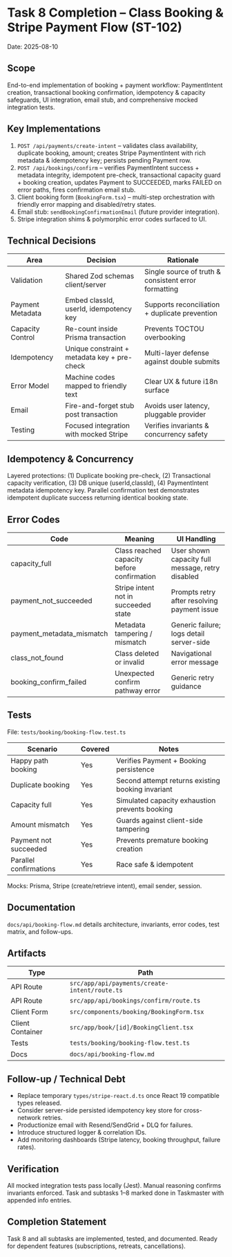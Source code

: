 # Task 8 Completion – Class Booking & Stripe Payment Flow (ST-102)

Date: 2025-08-10

## Scope

End-to-end implementation of booking + payment workflow: PaymentIntent creation, transactional booking confirmation, idempotency & capacity safeguards, UI integration, email stub, and comprehensive mocked integration tests.

## Key Implementations

1. `POST /api/payments/create-intent` – validates class availability, duplicate booking, amount; creates Stripe PaymentIntent with rich metadata & idempotency key; persists pending Payment row.
2. `POST /api/bookings/confirm` – verifies PaymentIntent success + metadata integrity, idempotent pre-check, transactional capacity guard + booking creation, updates Payment to SUCCEEDED, marks FAILED on error paths, fires confirmation email stub.
3. Client booking form (`BookingForm.tsx`) – multi-step orchestration with friendly error mapping and disabled/retry states.
4. Email stub: `sendBookingConfirmationEmail` (future provider integration).
5. Stripe integration shims & polymorphic error codes surfaced to UI.

## Technical Decisions

| Area | Decision | Rationale |
|------|----------|-----------|
| Validation | Shared Zod schemas client/server | Single source of truth & consistent error formatting |
| Payment Metadata | Embed classId, userId, idempotency key | Supports reconciliation + duplicate prevention |
| Capacity Control | Re-count inside Prisma transaction | Prevents TOCTOU overbooking |
| Idempotency | Unique constraint + metadata key + pre-check | Multi-layer defense against double submits |
| Error Model | Machine codes mapped to friendly text | Clear UX & future i18n surface |
| Email | Fire-and-forget stub post transaction | Avoids user latency, pluggable provider |
| Testing | Focused integration with mocked Stripe | Verifies invariants & concurrency safety |

## Idempotency & Concurrency

Layered protections: (1) Duplicate booking pre-check, (2) Transactional capacity verification, (3) DB unique (userId,classId), (4) PaymentIntent metadata idempotency key. Parallel confirmation test demonstrates idempotent duplicate success returning identical booking state.

## Error Codes

| Code | Meaning | UI Handling |
|------|---------|-------------|
| capacity_full | Class reached capacity before confirmation | User shown capacity full message, retry disabled |
| payment_not_succeeded | Stripe intent not in succeeded state | Prompts retry after resolving payment issue |
| payment_metadata_mismatch | Metadata tampering / mismatch | Generic failure; logs detail server-side |
| class_not_found | Class deleted or invalid | Navigational error message |
| booking_confirm_failed | Unexpected confirm pathway error | Generic retry guidance |

## Tests

File: `tests/booking/booking-flow.test.ts`

| Scenario | Covered | Notes |
|----------|---------|-------|
| Happy path booking | Yes | Verifies Payment + Booking persistence |
| Duplicate booking | Yes | Second attempt returns existing booking invariant |
| Capacity full | Yes | Simulated capacity exhaustion prevents booking |
| Amount mismatch | Yes | Guards against client-side tampering |
| Payment not succeeded | Yes | Prevents premature booking creation |
| Parallel confirmations | Yes | Race safe & idempotent |

Mocks: Prisma, Stripe (create/retrieve intent), email sender, session.

## Documentation

`docs/api/booking-flow.md` details architecture, invariants, error codes, test matrix, and follow-ups.

## Artifacts

| Type | Path |
|------|------|
| API Route | `src/app/api/payments/create-intent/route.ts` |
| API Route | `src/app/api/bookings/confirm/route.ts` |
| Client Form | `src/components/booking/BookingForm.tsx` |
| Client Container | `src/app/book/[id]/BookingClient.tsx` |
| Tests | `tests/booking/booking-flow.test.ts` |
| Docs | `docs/api/booking-flow.md` |

## Follow-up / Technical Debt

- Replace temporary `types/stripe-react.d.ts` once React 19 compatible types released.
- Consider server-side persisted idempotency key store for cross-network retries.
- Productionize email with Resend/SendGrid + DLQ for failures.
- Introduce structured logger & correlation IDs.
- Add monitoring dashboards (Stripe latency, booking throughput, failure rates).

## Verification

All mocked integration tests pass locally (Jest). Manual reasoning confirms invariants enforced. Task and subtasks 1–8 marked done in Taskmaster with appended info entries.

## Completion Statement

Task 8 and all subtasks are implemented, tested, and documented. Ready for dependent features (subscriptions, retreats, cancellations).

